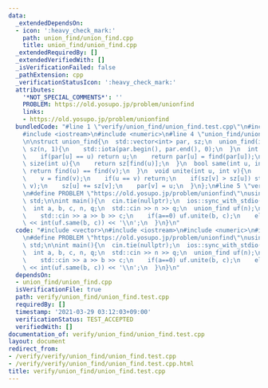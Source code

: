 ```yaml
---
data:
  _extendedDependsOn:
  - icon: ':heavy_check_mark:'
    path: union_find/union_find.cpp
    title: union_find/union_find.cpp
  _extendedRequiredBy: []
  _extendedVerifiedWith: []
  _isVerificationFailed: false
  _pathExtension: cpp
  _verificationStatusIcon: ':heavy_check_mark:'
  attributes:
    '*NOT_SPECIAL_COMMENTS*': ''
    PROBLEM: https://old.yosupo.jp/problem/unionfind
    links:
    - https://old.yosupo.jp/problem/unionfind
  bundledCode: "#line 1 \"verify/union_find/union_find.test.cpp\"\n#include <vector>\n\
    #include <iostream>\n#include <numeric>\n#line 4 \"union_find/union_find.cpp\"\
    \n\nstruct union_find{\n  std::vector<int> par, sz;\n  union_find(int n):par(n),\
    \ sz(n, 1){\n    std::iota(par.begin(), par.end(), 0);\n  }\n  int find(int u){\n\
    \    if(par[u] == u) return u;\n    return par[u] = find(par[u]);\n  }\n  int\
    \ size(int u){\n    return sz[find(u)];\n  }\n  bool same(int u, int v){\n   \
    \ return find(u) == find(v);\n  }\n  void unite(int u, int v){\n    u = find(u);\n\
    \    v = find(v);\n    if(u == v) return;\n    if(sz[v] > sz[u]) std::swap(u,\
    \ v);\n    sz[u] += sz[v];\n    par[v] = u;\n  }\n};\n#line 5 \"verify/union_find/union_find.test.cpp\"\
    \n#define PROBLEM \"https://old.yosupo.jp/problem/unionfind\"\nusing namespace\
    \ std;\n\nint main(){\n  cin.tie(nullptr);\n  ios::sync_with_stdio(false);\n\n\
    \  int a, b, c, n, q;\n  std::cin >> n >> q;\n  union_find uf(n);\n  for(int i=0;i<q;i++){\n\
    \    std::cin >> a >> b >> c;\n    if(a==0) uf.unite(b, c);\n    else std::cout\
    \ << int(uf.same(b, c)) << '\\n';\n  }\n}\n"
  code: "#include <vector>\n#include <iostream>\n#include <numeric>\n#include \"../../union_find/union_find.cpp\"\
    \n#define PROBLEM \"https://old.yosupo.jp/problem/unionfind\"\nusing namespace\
    \ std;\n\nint main(){\n  cin.tie(nullptr);\n  ios::sync_with_stdio(false);\n\n\
    \  int a, b, c, n, q;\n  std::cin >> n >> q;\n  union_find uf(n);\n  for(int i=0;i<q;i++){\n\
    \    std::cin >> a >> b >> c;\n    if(a==0) uf.unite(b, c);\n    else std::cout\
    \ << int(uf.same(b, c)) << '\\n';\n  }\n}\n"
  dependsOn:
  - union_find/union_find.cpp
  isVerificationFile: true
  path: verify/union_find/union_find.test.cpp
  requiredBy: []
  timestamp: '2021-03-29 03:12:03+09:00'
  verificationStatus: TEST_ACCEPTED
  verifiedWith: []
documentation_of: verify/union_find/union_find.test.cpp
layout: document
redirect_from:
- /verify/verify/union_find/union_find.test.cpp
- /verify/verify/union_find/union_find.test.cpp.html
title: verify/union_find/union_find.test.cpp
---
```


